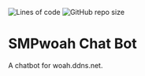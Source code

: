 
![Lines of code](https://img.shields.io/tokei/lines/github/decoloured/chatbot?style=flat-square)
![GitHub repo size](https://img.shields.io/github/repo-size/decoloured/chatbot?style=flat-square)

# SMPwoah Chat Bot

A chatbot for woah.ddns.net.
